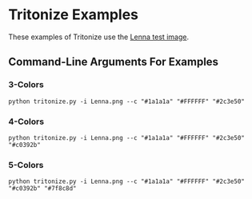 # Tritonize Examples

These examples of Tritonize use the [Lenna test image](http://www.ece.rice.edu/~wakin/images/).

## Command-Line Arguments For Examples

### 3-Colors

```shell
python tritonize.py -i Lenna.png --c "#1a1a1a" "#FFFFFF" "#2c3e50"
```

### 4-Colors

```shell
python tritonize.py -i Lenna.png --c "#1a1a1a" "#FFFFFF" "#2c3e50" "#c0392b"
```

### 5-Colors

```shell
python tritonize.py -i Lenna.png --c "#1a1a1a" "#FFFFFF" "#2c3e50" "#c0392b" "#7f8c8d"
```